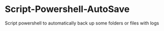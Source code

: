 # Script-Powershell-AutoSave
Script powershell to automatically back up some folders or files with logs
